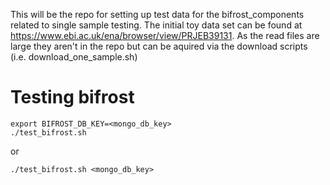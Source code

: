 This will be the repo for setting up test data for the bifrost_components related to single sample testing. The initial toy data set can be found at https://www.ebi.ac.uk/ena/browser/view/PRJEB39131. As the read files are large they aren't in the repo but can be aquired via the download scripts (i.e. download_one_sample.sh) 


# Testing bifrost
```
export BIFROST_DB_KEY=<mongo_db_key>
./test_bifrost.sh
```
or
```
./test_bifrost.sh <mongo_db_key>
```

